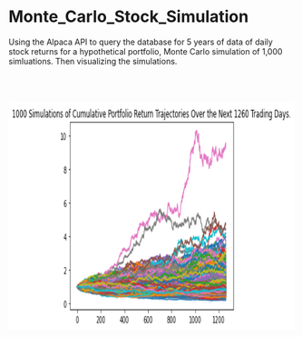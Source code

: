 # Monte_Carlo_Stock_Simulation
Using the Alpaca API  to query the database for 5 years of data of daily stock returns for a hypothetical portfolio, Monte Carlo simulation of 1,000 simluations. Then visualizing the simulations.
<br>
<br>
<br>
<br>
<p align="center"><img src="Images/MC_fiveyear_sim_plot.png" width="1000" height="400" /></p>
